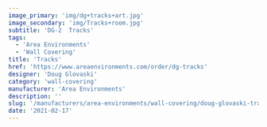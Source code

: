 ```yaml
---
image_primary: 'img/dg+tracks+art.jpg'
image_secondary: 'img/Tracks+room.jpg'
subtitle: 'DG-2  Tracks'
tags:
  - 'Area Environments'
  - 'Wall Covering'
title: 'Tracks'
href: 'https://www.areaenvironments.com/order/dg-tracks'
designer: 'Doug Glovaski'
category: 'wall-covering'
manufacturer: 'Area Environments'
description: ''
slug: '/manufacturers/area-environments/wall-covering/doug-glovaski-tracks'
date: '2021-02-17'
---
```

